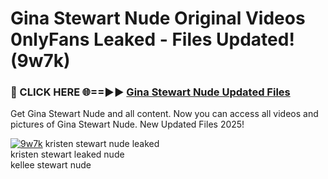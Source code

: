 # Gina Stewart Nude Original Videos 0nlyFans Leaked - Files Updated! (9w7k)

<h3>🔴 CLICK HERE 🌐==►► <a href="https://tinyurl.com/5h6xmrr3" rel="nofollow">Gina Stewart Nude Updated Files</a></h3>

Get Gina Stewart Nude and all content. Now you can access all videos and pictures of Gina Stewart Nude. New Updated Files 2025!

[![9w7k](https://i.imgur.com/KVD873Z.gif)](https://tinyurl.com/5h6xmrr3)
kristen stewart nude leaked<br>
kristen stewart leaked nude<br>
kellee stewart nude